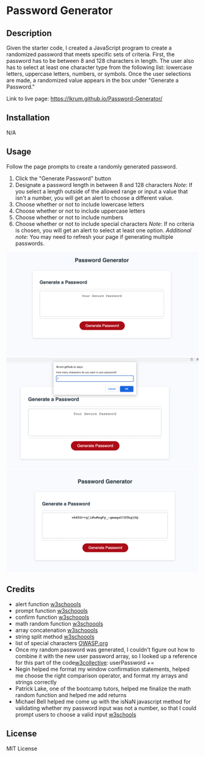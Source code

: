 # Password Generator

## Description
Given the starter code, I created a JavaScript program to create a randomized password that meets specific sets of criteria. First, the password has to be between 8 and 128 characters in length. The user also has to select at least one character type from the following list: lowercase letters, uppercase letters, numbers, or symbols. Once the user selections are made, a randomized value appears in the box under "Generate a Password."

Link to live page: https://lkrum.github.io/Password-Generator/

## Installation
N/A

## Usage
Follow the page prompts to create a randomly generated password. 
1. Click the "Generate Password" button
2. Designate a password length in between 8 and 128 characters
   *Note*: If you select a length outside of the allowed range or input a value that isn't a number, you will get an alert to choose a different value.
3. Choose whether or not to include lowercase letters
4. Choose whether or not to include uppercase letters
5. Choose whether or not to include numbers
6. Choose whether or not to include special characters
   *Note*: If no criteria is chosen, you will get an alert to select at least one option.
  *Additional note*: You may need to refresh your page if generating multiple passwords.

![Main Display](./assets/PasswordGeneratorMain.png)
![Prompts](./assets/Prompt.png)
![Password](./assets/GeneratedPassword.png)

## Credits 

- alert function [w3schoools](https://developer.mozilla.org/en-US/docs/Web/API/Window/alert)
- prompt function [w3schoools](https://developer.mozilla.org/en-US/docs/Web/API/Window/prompt)
- confirm function [w3schoools](https://developer.mozilla.org/en-US/docs/Web/API/Window/confirm)
- math random function [w3schoools](https://developer.mozilla.org/en-US/docs/Web/JavaScript/Reference/Global_Objects/Math/random)
- array concatenation [w3schoools](https://www.w3schools.com/jsref/jsref_concat_array.asp)
- string split method [w3schoools](https://www.w3schools.com/jsref/jsref_split.asp)
- list of special characters [OWASP.org](https://owasp.org/www-community/password-special-characters)
- Once my random password was generated, I couldn't figure out how to combine it with the new user password array, so I looked up a reference for this part of the code[w3collective](https://w3collective.com/random-password-generator-javascript/): 
      userPassword +=
- Negin helped me format my window confirmation statements, helped me choose the right comparison operator, and format my arrays and strings correctly
- Patrick Lake, one of the bootcamp tutors, helped me finalize the math random function and helped me add returns
- Michael Bell helped me come up with the isNaN javascript method for validating whether my password input was not a number, so that I could prompt users to choose a valid input [w3schools](https://www.w3schools.com/jsref/jsref_isnan.asp)

## License
MIT License